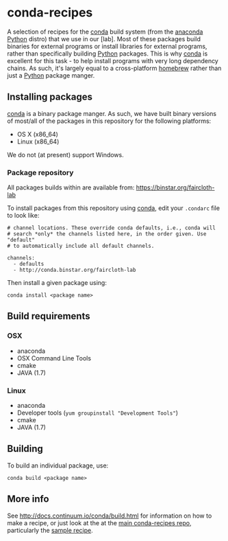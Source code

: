 # conda-recipes

A selection of recipes for the [conda][1] build system (from the [anaconda][2]
[Python][3] distro) that we use in our [lab].  Most of these packages build 
binaries for external programs or install libraries for external programs, 
rather than specifically building [Python][3] packages.  This is why [conda][1]
is excellent for this task - to help install programs with very long 
dependency chains.  As such, it's largely equal to a cross-platform
[homebrew][4] rather than just a [Python][3] package manger.

## Installing packages

[conda][1] is a binary package manger.  As such, we have built binary versions 
of most/all of the packages in this repository for the following platforms:

* OS X (x86_64)
* Linux (x86_64)

We do not (at present) support Windows.

### Package repository

All packages builds within are available from: 
https://binstar.org/faircloth-lab

To install packages from this repository using [conda][1], edit your `.condarc`
file to look like:

    # channel locations. These override conda defaults, i.e., conda will
    # search *only* the channels listed here, in the order given. Use "default"
    # to automatically include all default channels.

    channels:
      - defaults
      - http://conda.binstar.org/faircloth-lab

Then install a given package using:

    conda install <package name>

## Build requirements

### OSX

* anaconda
* OSX Command Line Tools
* cmake
* JAVA (1.7)

### Linux

* anaconda
* Developer tools (`yum groupinstall "Development Tools"`)
* cmake
* JAVA (1.7)

## Building

To build an individual package, use:

    conda build <package name>

## More info

See http://docs.continuum.io/conda/build.html for information on how to make a 
recipe, or just look at the at the [main conda-recipes repo][2], particularly the [sample recipe](https://github.com/ContinuumIO/conda-recipes/tree/master/sample).

[1]: https://github.com/continuumio/conda
[2]: https://github.com/continuumio/anaconda
[3]: http://www.python.org
[4]: http://faircloth-lab.org
[5]: https://github.com/ContinuumIO/conda-recipes
